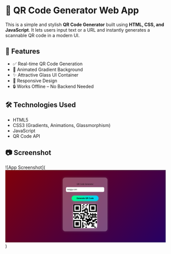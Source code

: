 # 🔳 QR Code Generator Web App

This is a simple and stylish **QR Code Generator** built using **HTML, CSS, and JavaScript**. It lets users input text or a URL and instantly generates a scannable QR code in a modern UI.

## 🚀 Features

- ✅ Real-time QR Code Generation
- 🎨 Animated Gradient Background
- ✨ Attractive Glass UI Container
- 📱 Responsive Design
- 🔒 Works Offline – No Backend Needed

## 🛠️ Technologies Used

- HTML5
- CSS3 (Gradients, Animations, Glassmorphism)
- JavaScript
- QR Code API

## 📷 Screenshot

![App Screenshot](![alt text](2025-05-06.png)) <!-- Add your screenshot in the project folder -->



